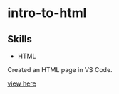 # intro-to-html

## Skills
* HTML

Created an HTML page in VS Code.

[view here](https://cristyduran.github.io/intro-to-html/)
